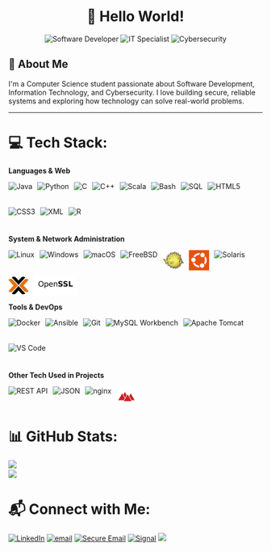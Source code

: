 
<h1 align="center">👋 Hello World!</h1>

<div align="center">

![Software Developer](https://img.shields.io/badge/Software%20Developer-%F0%9F%92%BB-brightgreen?style=for-the-badge&labelColor=555555)
![IT Specialist](https://img.shields.io/badge/IT%20Specialist-%F0%9F%9B%A0%EF%B8%8F-blue?style=for-the-badge&labelColor=555555)
![Cybersecurity](https://img.shields.io/badge/Cybersecurity-%F0%9F%94%90-purple?style=for-the-badge&labelColor=555555)


</div>




## 👤 About Me 
I'm a Computer Science student passionate about Software Development, Information Technology, and Cybersecurity. I love building secure, reliable systems and exploring how technology can solve real-world problems.

---

# 💻 Tech Stack:

**Languages & Web**  
<div style="display: flex; flex-wrap: wrap; gap: 10px; align-items: center;">
  <!-- Java -->
  <img src="https://cdn.jsdelivr.net/gh/devicons/devicon/icons/java/java-original.svg" alt="Java" height="40" />
  
  <!-- Python -->
  <img src="https://cdn.jsdelivr.net/gh/devicons/devicon/icons/python/python-original.svg" alt="Python" height="40" />
  
  <!-- C -->
  <img src="https://cdn.jsdelivr.net/gh/devicons/devicon/icons/c/c-original.svg" alt="C" height="40" />
  
  <!-- C++ -->
  <img src="https://cdn.jsdelivr.net/gh/devicons/devicon/icons/cplusplus/cplusplus-original.svg" alt="C++" height="40" />
  
  <!-- Scala -->
  <img src="https://cdn.jsdelivr.net/gh/devicons/devicon/icons/scala/scala-original.svg" alt="Scala" height="40" />
  
  <!-- Bash -->
  <img src="https://cdn.jsdelivr.net/gh/devicons/devicon/icons/bash/bash-original.svg" alt="Bash" height="40" />
  
  <!-- SQL -->
  <img src="https://cdn.jsdelivr.net/gh/devicons/devicon/icons/mysql/mysql-original.svg" alt="SQL" height="40" />
  
  <!-- HTML5 -->
  <img src="https://cdn.jsdelivr.net/gh/devicons/devicon/icons/html5/html5-original.svg" alt="HTML5" height="40" />
  
  <!-- CSS3 -->
  <img src="https://cdn.jsdelivr.net/gh/devicons/devicon/icons/css3/css3-original.svg" alt="CSS3" height="40" />
  
  <!-- XML -->
  <img src="https://cdn.jsdelivr.net/gh/devicons/devicon/icons/xml/xml-original.svg" alt="XML" height="40" />
  
  <!-- R -->
  <img src="https://cdn.jsdelivr.net/gh/devicons/devicon/icons/r/r-original.svg" alt="R" height="40" />
</div>



**System & Network Administration**  

<div style="display: flex; flex-wrap: wrap; gap: 10px; align-items: center;">
  <!-- Linux -->
  <img src="https://cdn.jsdelivr.net/gh/devicons/devicon/icons/linux/linux-original.svg" alt="Linux" height="40" />
  
  <!-- Windows -->
  <img src="https://cdn.jsdelivr.net/gh/devicons/devicon/icons/windows8/windows8-original.svg" alt="Windows" height="40" />
  
  <!-- macOS -->
  <img src="https://cdn.jsdelivr.net/gh/devicons/devicon/icons/apple/apple-original.svg" alt="macOS" height="40" />
  
 <!-- FreeBSD -->
<img src="https://raw.githubusercontent.com/TaranVH/LOGOS/master/FreeBSD%20logo.png" alt="FreeBSD" height="40" />


<!-- OpenBSD -->
<img src="https://raw.githubusercontent.com/StevenAlSheikh/images/main/openbsd%20logo.jpg" alt="OpenBSD" height="40" />


  <!-- Ubuntu -->
<img src="https://raw.githubusercontent.com/StevenAlSheikh/images/main/ubuntu%20logo.png" alt="Ubuntu" height="40" />
  
  <!-- Solaris -->
  <img src="https://cdn.jsdelivr.net/gh/devicons/devicon/icons/oracle/oracle-original.svg" alt="Solaris" height="40" />
  
 <!-- Proxmox -->
<img src="https://raw.githubusercontent.com/StevenAlSheikh/images/main/proxmox.png" alt="Proxmox" height="40" />
  
  <!-- OpenSSL -->
<img src="https://raw.githubusercontent.com/StevenAlSheikh/images/main/openssl.png" alt="OpenSSL" height="40" />
</div>

**Tools & DevOps**  
<div style="display: flex; flex-wrap: wrap; gap: 10px; align-items: center;">
  <!-- Docker -->
  <img src="https://cdn.jsdelivr.net/gh/devicons/devicon/icons/docker/docker-original.svg" alt="Docker" height="40" />
  
  <!-- Ansible -->
  <img src="https://cdn.jsdelivr.net/gh/devicons/devicon/icons/ansible/ansible-original.svg" alt="Ansible" height="40" />
  
  <!-- Git -->
  <img src="https://cdn.jsdelivr.net/gh/devicons/devicon/icons/git/git-original.svg" alt="Git" height="40" />
  
  <!-- MySQL Workbench -->
  <img src="https://cdn.jsdelivr.net/gh/devicons/devicon/icons/mysql/mysql-original.svg" alt="MySQL Workbench" height="40" />
  
  <!-- Apache Tomcat -->
  <img src="https://cdn.jsdelivr.net/gh/devicons/devicon/icons/tomcat/tomcat-original.svg" alt="Apache Tomcat" height="40" />
  
  <!-- VS Code -->
  <img src="https://cdn.jsdelivr.net/gh/devicons/devicon/icons/vscode/vscode-original.svg" alt="VS Code" height="40" />
</div>


**Other Tech Used in Projects**  

<div style="display: flex; flex-wrap: wrap; gap: 10px; align-items: center;">
  <!-- REST API -->
  <img src="https://cdn.jsdelivr.net/gh/devicons/devicon/icons/flask/flask-original.svg" alt="REST API" height="40" />
  
  <!-- JSON -->
  <img src="https://cdn.jsdelivr.net/gh/devicons/devicon/icons/json/json-original.svg" alt="JSON" height="40" />
  
  <!-- Nginx -->
  <img src="https://cdn.jsdelivr.net/gh/devicons/devicon/icons/nginx/nginx-original.svg" alt="nginx" height="40" />

  <!-- LDAP -->
<img src="https://raw.githubusercontent.com/StevenAlSheikh/images/main/ldap%20(2).png" alt="LDAP" height="40" />

</div>

# 📊 GitHub Stats:
![](https://github-readme-stats.vercel.app/api?username=StevenAlsheikh&theme=neon&hide_border=false&include_all_commits=false&count_private=false)<br/>
![](https://github-readme-stats.vercel.app/api/top-langs/?username=StevenAlsheikh&theme=neon&hide_border=false&include_all_commits=false&count_private=false&layout=compact)
# 📬 Connect with Me:
[![LinkedIn](https://img.shields.io/badge/-LinkedIn-0A66C2?style=flat-square&logo=linkedin&logoColor=white)](https://www.linkedin.com/in/steven-al-sheikh-731623240/)
[![email](https://img.shields.io/badge/Email-D14836?logo=gmail&logoColor=white)](https://mail.google.com/mail/?view=cm&fs=1&to=stevenalsheikh1@gmail.com)
[![Secure Email](https://img.shields.io/badge/ProtonMail-8B89CC?logo=protonmail&logoColor=white)](https://mail.protonmail.com/compose?to=Steven.Alsheikh@protonmail.com)
[![Signal](https://img.shields.io/badge/Signal-3A76F0?logo=signal&logoColor=white)](sms:+16198563912)
[![](https://visitcount.itsvg.in/api?id=StevenAlsheikh&icon=0&color=0)](https://visitcount.itsvg.in)


